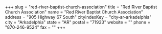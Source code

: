 +++
slug = "red-river-baptist-church-association"
title = "Red River Baptist Church Association"
name = "Red River Baptist Church Association"
address = "905 Highway 67 South"
cityIndexKey = "city-ar-arkadelphia"
city = "Arkadelphia"
state = "AR"
postal = "71923"
website = ""
phone = "870-246-9524"
fax = ""
+++
